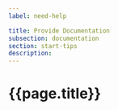 ```yaml
---
label: need-help

title: Provide Documentation
subsection: documentation
section: start-tips
description: 
---
```


# {{page.title}}
